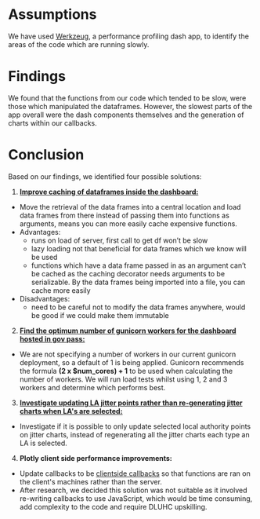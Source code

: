 # Assumptions

We have used [Werkzeug](https://community.plotly.com/t/performance-profiling-dash-apps-with-werkzeug/65199), a performance profiling dash app, to identify the areas of the code which are running slowly. 


# Findings
We found that the functions from our code which tended to be slow, were those which manipulated the dataframes. However, the slowest parts of the app overall were the dash components themselves and the generation of charts within our callbacks. 


# Conclusion
Based on our findings, we identified four possible solutions:

1. **[Improve caching of dataframes inside the dashboard:](https://trello.com/c/RcK4F2Pk/679-wip-caching-of-dataframes)** 
- Move the retrieval of the data frames into a central location and load data frames from there instead of passing them into functions as arguments, means you can more easily cache expensive functions.
- Advantages: 
  - runs on load of server, first call to get df won’t be slow
  - lazy loading not that beneficial for data frames which we know will be used
  - functions which have a data frame passed in as an argument can’t be cached as the caching decorator needs arguments to be serializable. By the data frames being imported into a file, you can cache more easily
- Disadvantages: 
  - need to be careful not to modify the data frames anywhere, would be good if we could make them immutable
 
2. **[Find the optimum number of gunicorn workers for the dashboard hosted in gov pass:](https://trello.com/c/MdyxBrGX/680-wip-gunicorn-settings)**
- We are not specifying a number of workers in our current gunicorn deployment, so a default of 1 is being applied. Gunicorn recommends the formula **(2 x $num_cores) + 1** to be used when calculating the number of workers. We will run load tests whilst using 1, 2 and 3 workers and determine which performs best.

3. **[Investigate updating LA jitter points rather than re-generating jitter charts when LA's are selected:](https://trello.com/c/VJAIYcsF/682-spike-investigate-updating-la-jitter-points-rather-than-re-generating-jitter-charts-when-las-are-selected)** 
- Investigate if it is possible to only update selected local authority points on jitter charts, instead of regenerating all the jitter charts each type an LA is selected.

4. **Plotly client side performance improvements:**
- Update callbacks to be [clientside callbacks](https://dash.plotly.com/clientside-callbacks) so that functions are ran on the client's machines rather than the server.
- After research, we decided this solution was not suitable as it involved re-writing callbacks to use JavaScript, which would be time consuming, add complexity to the code and require DLUHC upskilling.
